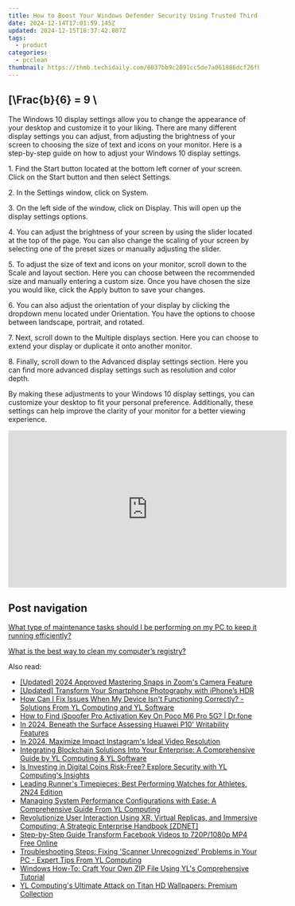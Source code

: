 ```yaml
---
title: How to Boost Your Windows Defender Security Using Trusted Third-Party Apps - Insights From YL Software Solutions
date: 2024-12-14T17:01:59.145Z
updated: 2024-12-15T18:37:42.807Z
tags:
  - product
categories:
  - pcclean
thumbnail: https://thmb.techidaily.com/6037bb9c2891cc5de7a061886dcf26fb2fd27c5d5408d3641e03d7db63a65dce.jpg
---
```


## \[\Frac{b}{6} = 9 \

The Windows 10 display settings allow you to change the appearance of your desktop and customize it to your liking. There are many different display settings you can adjust, from adjusting the brightness of your screen to choosing the size of text and icons on your monitor. Here is a step-by-step guide on how to adjust your Windows 10 display settings. 

1\. Find the Start button located at the bottom left corner of your screen. Click on the Start button and then select Settings.

2\. In the Settings window, click on System.

3\. On the left side of the window, click on Display. This will open up the display settings options. 

4\. You can adjust the brightness of your screen by using the slider located at the top of the page. You can also change the scaling of your screen by selecting one of the preset sizes or manually adjusting the slider.

5\. To adjust the size of text and icons on your monitor, scroll down to the Scale and layout section. Here you can choose between the recommended size and manually entering a custom size. Once you have chosen the size you would like, click the Apply button to save your changes.

6\. You can also adjust the orientation of your display by clicking the dropdown menu located under Orientation. You have the options to choose between landscape, portrait, and rotated.

7\. Next, scroll down to the Multiple displays section. Here you can choose to extend your display or duplicate it onto another monitor.

8\. Finally, scroll down to the Advanced display settings section. Here you can find more advanced display settings such as resolution and color depth. 

By making these adjustments to your Windows 10 display settings, you can customize your desktop to fit your personal preference. Additionally, these settings can help improve the clarity of your monitor for a better viewing experience.

<!-- affiliate ads begin -->
<iframe width="560" height="315" src="https://www.youtube.com/embed/Q_69vX9wnRE?si=FtLxkpRhPORqcMeE" title="YouTube video player" frameborder="0" allow="accelerometer; autoplay; clipboard-write; encrypted-media; gyroscope; picture-in-picture; web-share" referrerpolicy="strict-origin-when-cross-origin" allowfullscreen></iframe>
<!-- affiliate ads end -->

## Post navigation

[What type of maintenance tasks should I be performing on my PC to keep it running efficiently?](https://tools.techidaily.com/pcclean/products/)

[What is the best way to clean my computer’s registry?](https://tools.techidaily.com/pcclean/products/)

<ins class="adsbygoogle"
     style="display:block"
     data-ad-format="autorelaxed"
     data-ad-client="ca-pub-7571918770474297"
     data-ad-slot="1223367746"></ins>

<ins class="adsbygoogle"
     style="display:block"
     data-ad-client="ca-pub-7571918770474297"
     data-ad-slot="8358498916"
     data-ad-format="auto"
     data-full-width-responsive="true"></ins>

<span class="atpl-alsoreadstyle">Also read:</span>
<div><ul>
<li><a href="https://screen-sharing-recording.techidaily.com/updated-2024-approved-mastering-snaps-in-zooms-camera-feature/"><u>[Updated] 2024 Approved Mastering Snaps in Zoom's Camera Feature</u></a></li>
<li><a href="https://some-tips.techidaily.com/updated-transform-your-smartphone-photography-with-iphones-hdr/"><u>[Updated] Transform Your Smartphone Photography with iPhone’s HDR</u></a></li>
<li><a href="https://discover-best.techidaily.com/how-can-i-fix-issues-when-my-device-isnt-functioning-correctly-solutions-from-yl-computing-and-yl-software/"><u>How Can I Fix Issues When My Device Isn't Functioning Correctly? - Solutions From YL Computing and YL Software</u></a></li>
<li><a href="https://fake-location.techidaily.com/how-to-find-ispoofer-pro-activation-key-on-poco-m6-pro-5g-drfone-by-drfone-virtual-android/"><u>How to Find iSpoofer Pro Activation Key On Poco M6 Pro 5G? | Dr.fone</u></a></li>
<li><a href="https://extra-tips.techidaily.com/in-2024-beneath-the-surface-assessing-huawei-p10-writability-features/"><u>In 2024, Beneath the Surface Assessing Huawei P10' Writability Features</u></a></li>
<li><a href="https://instagram-videos.techidaily.com/in-2024-maximize-impact-instagrams-ideal-video-resolution/"><u>In 2024, Maximize Impact Instagram's Ideal Video Resolution</u></a></li>
<li><a href="https://discover-best.techidaily.com/integrating-blockchain-solutions-into-your-enterprise-a-comprehensive-guide-by-yl-computing-and-yl-software/"><u>Integrating Blockchain Solutions Into Your Enterprise: A Comprehensive Guide by YL Computing & YL Software</u></a></li>
<li><a href="https://discover-best.techidaily.com/is-investing-in-digital-coins-risk-free-explore-security-with-yl-computings-insights/"><u>Is Investing in Digital Coins Risk-Free? Explore Security with YL Computing's Insights</u></a></li>
<li><a href="https://buynow-help.techidaily.com/leading-runners-timepieces-best-performing-watches-for-athletes-2n24-edition/"><u>Leading Runner's Timepieces: Best Performing Watches for Athletes, 2N24 Edition</u></a></li>
<li><a href="https://discover-best.techidaily.com/managing-system-performance-configurations-with-ease-a-comprehensive-guide-from-yl-computing/"><u>Managing System Performance Configurations with Ease: A Comprehensive Guide From YL Computing</u></a></li>
<li><a href="https://app-tips.techidaily.com/revolutionize-user-interaction-using-xr-virtual-replicas-and-immersive-computing-a-strategic-enterprise-handbook-zdnet/"><u>Revolutionize User Interaction Using XR, Virtual Replicas, and Immersive Computing: A Strategic Enterprise Handbook [ZDNET]</u></a></li>
<li><a href="https://facebook-video-recording.techidaily.com/step-by-step-guide-transform-facebook-videos-to-720p1080p-mp4-free-online/"><u>Step-by-Step Guide Transform Facebook Videos to 720P/1080p MP4 Free Online</u></a></li>
<li><a href="https://discover-best.techidaily.com/troubleshooting-steps-fixing-scanner-unrecognized-problems-in-your-pc-expert-tips-from-yl-computing/"><u>Troubleshooting Steps: Fixing 'Scanner Unrecognized' Problems in Your PC - Expert Tips From YL Computing</u></a></li>
<li><a href="https://discover-best.techidaily.com/windows-how-to-craft-your-own-zip-file-using-yls-comprehensive-tutorial/"><u>Windows How-To: Craft Your Own ZIP File Using YL's Comprehensive Tutorial</u></a></li>
<li><a href="https://discover-best.techidaily.com/yl-computings-ultimate-attack-on-titan-hd-wallpapers-premium-collection/"><u>YL Computing's Ultimate Attack on Titan HD Wallpapers: Premium Collection</u></a></li>
</ul></div>

